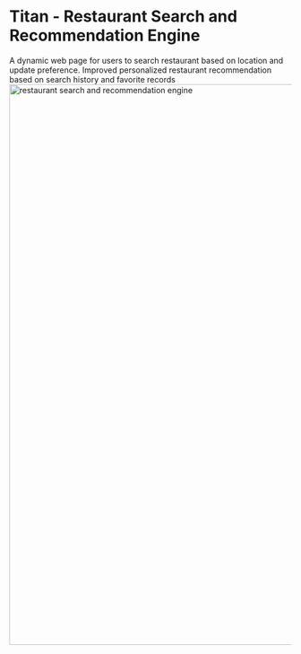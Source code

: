 # Titan - Restaurant Search and Recommendation Engine
A dynamic web page for users to search restaurant based on location and update preference. Improved personalized restaurant recommendation based on search history and favorite records
<img width="1000" alt="restaurant search and recommendation engine" src="https://user-images.githubusercontent.com/15691135/30297326-4825e6e8-96fc-11e7-8e73-7480b74b50f5.png">
